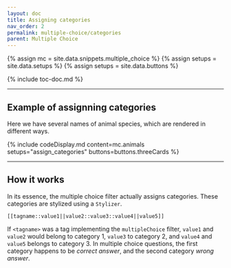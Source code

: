 ```yaml
---
layout: doc
title: Assigning categories
nav_order: 2
permalink: multiple-choice/categories
parent: Multiple Choice
---
```


{% assign mc = site.data.snippets.multiple_choice %}
{% assign setups = site.data.setups %}
{% assign setups = site.data.buttons %}

{% include toc-doc.md %}

---
## Example of assignning categories

Here we have several names of animal species, which are rendered in different ways.

{% include codeDisplay.md content=mc.animals setups="assign_categories" buttons=buttons.threeCards %}

---
## How it works

In its essence, the multiple choice filter actually assigns categories.
These categories are stylized using a `Stylizer`.

```closet
[[tagname::value1||value2::value3::value4||value5]]
```

If `<tagname>` was a tag implementing the `multipleChoice` filter, `value1` and `value2` would belong to category 1, `value3` to category 2, and `value4` and `value5` belongs to category 3.
In multiple choice questions, the first category happens to be _correct answer_, and the second category _wrong answer_.
